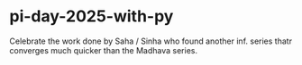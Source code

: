 # pi-day-2025-with-py
Celebrate the work done by Saha / Sinha who found another inf. series thatr converges much quicker than the Madhava series.
